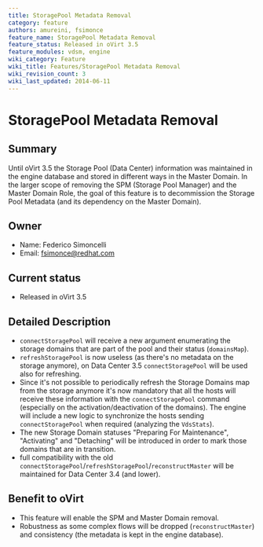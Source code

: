 ```yaml
---
title: StoragePool Metadata Removal
category: feature
authors: amureini, fsimonce
feature_name: StoragePool Metadata Removal
feature_status: Released in oVirt 3.5
feature_modules: vdsm, engine
wiki_category: Feature
wiki_title: Features/StoragePool Metadata Removal
wiki_revision_count: 3
wiki_last_updated: 2014-06-11
---
```


# StoragePool Metadata Removal

## Summary

Until oVirt 3.5 the Storage Pool (Data Center) information was maintained in the engine database and stored in different ways in the Master Domain. In the larger scope of removing the SPM (Storage Pool Manager) and the Master Domain Role, the goal of this feature is to decommission the Storage Pool Metadata (and its dependency on the Master Domain).

## Owner

* Name: Federico Simoncelli
* Email: fsimonce@redhat.com

## Current status

* Released in oVirt 3.5

## Detailed Description

* `connectStoragePool` will receive a new argument enumerating the storage domains that are part of the pool and their status (`domainsMap`).
* `refreshStoragePool` is now useless (as there's no metadata on the storage anymore), on Data Center 3.5 `connectStoragePool` will be used also for refreshing.
* Since it's not possible to periodically refresh the Storage Domains map from the storage anymore it's now mandatory that all the hosts will receive these information with the `connectStoragePool` command (especially on the activation/deactivation of the domains). The engine will include a new logic to synchronize the hosts sending `connectStoragePool` when required (analyzing the `VdsStats`).
* The new Storage Domain statuses "Preparing For Maintenance", "Activating" and "Detaching" will be introduced in order to mark those domains that are in transition.
* full compatibility with the old `connectStoragePool`/`refreshStoragePool`/`reconstructMaster` will be maintained for Data Center 3.4 (and lower).

## Benefit to oVirt

* This feature will enable the SPM and Master Domain removal.
* Robustness as some complex flows will be dropped (`reconstructMaster`) and consistency (the metadata is kept in the engine database).
